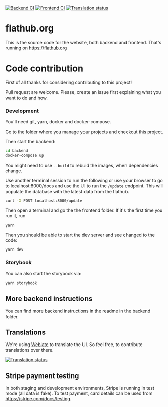 [![Backend CI](https://github.com/flathub/website/actions/workflows/backend_ci.yml/badge.svg)](https://github.com/flathub/website/actions/workflows/backend_ci.yml)
[![Frontend CI](https://github.com/flathub/website/actions/workflows/frontend_ci.yml/badge.svg)](https://github.com/flathub/website/actions/workflows/frontend_ci.yml)
[![Translation status](https://hosted.weblate.org/widgets/flathub/-/frontend/svg-badge.svg)](https://hosted.weblate.org/engage/flathub/)

# flathub.org

This is the source code for the website, both backend and frontend. That's running on https://flathub.org

# Code contribution

First of all thanks for considering contributing to this project!

Pull request are welcome. Please, create an issue first explaining what you want to do and how.

### Development

You'll need git, yarn, docker and docker-compose.

Go to the folder where you manage your projects and checkout this project.

Then start the backend:

```sh
cd backend
docker-compose up
```

You might need to use `--build` to rebuid the images, when dependencies change.

Use another terminal session to run the following or use your browser to go to localhost:8000/docs and use the UI to run the `/update` endpoint.
This will populate the database with the latest data from the flathub.

```sh
curl -X POST localhost:8000/update
```

Then open a terminal and go the the frontend folder.
If it's the first time you run it, run

```sh
yarn
```

Then you should be able to start the dev server and see changed to the code:

```sh
yarn dev
```

### Storybook

You can also start the storybook via:

```sh
yarn storybook
```

## More backend instructions

You can find more backend instructions in the readme in the backend folder.

## Translations

We're using [Weblate](https://hosted.weblate.org/engage/flathub/) to translate the UI. So feel free, to contribute translations over there.

<a href="https://hosted.weblate.org/engage/flathub/">
<img src="https://hosted.weblate.org/widgets/flathub/-/glossary/multi-auto.svg" alt="Translation status" />
</a>

## Stripe payment testing

In both staging and development environments, Stripe is running in test mode (all data is fake).
To test payment, card details can be used from https://stripe.com/docs/testing.
